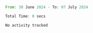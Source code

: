 <!--START_SECTION:waka-->

```rust
From: 30 June 2024 - To: 07 July 2024

Total Time: 0 secs

No activity tracked
```

<!--END_SECTION:waka-->
